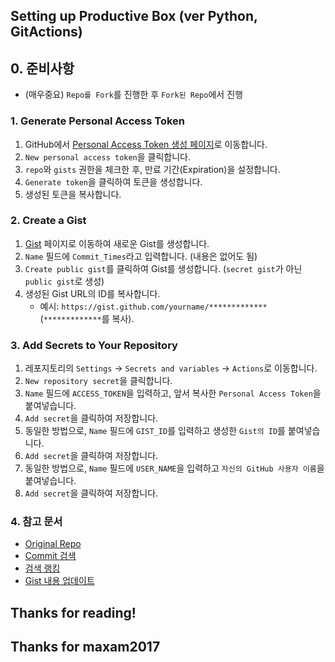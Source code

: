 ## Setting up Productive Box (ver Python, GitActions)

## 0. 준비사항
- (매우중요) `Repo를 Fork`를 진행한 후 `Fork된 Repo`에서 진행

### 1. Generate Personal Access Token
1. GitHub에서 [Personal Access Token 생성 페이지](https://github.com/settings/tokens)로 이동합니다.
2. `New personal access token`을 클릭합니다.
3. `repo`와 `gists` 권한을 체크한 후, 만료 기간(Expiration)을 설정합니다.
4. `Generate token`을 클릭하여 토큰을 생성합니다.
5. 생성된 토큰을 복사합니다.

### 2. Create a Gist
1. [Gist](https://gist.github.com/) 페이지로 이동하여 새로운 Gist를 생성합니다.
2. `Name` 필드에 `Commit_Times`라고 입력합니다. (내용은 없어도 됨)
3. `Create public gist`를 클릭하여 Gist를 생성합니다. (`secret gist`가 아닌 `public gist`로 생성)
4. 생성된 Gist URL의 ID를 복사합니다.
   - 예시: `https://gist.github.com/yourname/*************` (`*************`를 복사).

### 3. Add Secrets to Your Repository
1. 레포지토리의 `Settings` -> `Secrets and variables` -> `Actions`로 이동합니다.
2. `New repository secret`을 클릭합니다.
3. `Name` 필드에 `ACCESS_TOKEN`을 입력하고, 앞서 복사한 `Personal Access Token`을 붙여넣습니다.
4. `Add secret`을 클릭하여 저장합니다.
5. 동일한 방법으로, `Name` 필드에 `GIST_ID`를 입력하고 생성한 `Gist의 ID`를 붙여넣습니다.
6. `Add secret`을 클릭하여 저장합니다.
7. 동일한 방법으로, `Name` 필드에 `USER_NAME`을 입력하고 `자신의 GitHub 사용자 이름`을 붙여넣습니다.
8. `Add secret`을 클릭하여 저장합니다.

### 4. 참고 문서
- [Original Repo](https://github.com/maxam2017/productive-box)
- [Commit 검색](https://docs.github.com/ko/search-github/searching-on-github/searching-commits)
- [검색 랭킹](https://docs.github.com/ko/rest/search/search?apiVersion=2022-11-28#ranking-search-results)
- [Gist 내용 업데이트](https://docs.github.com/ko/rest/reference/gists#update-a-gist-comment)

## Thanks for reading!
## Thanks for maxam2017
